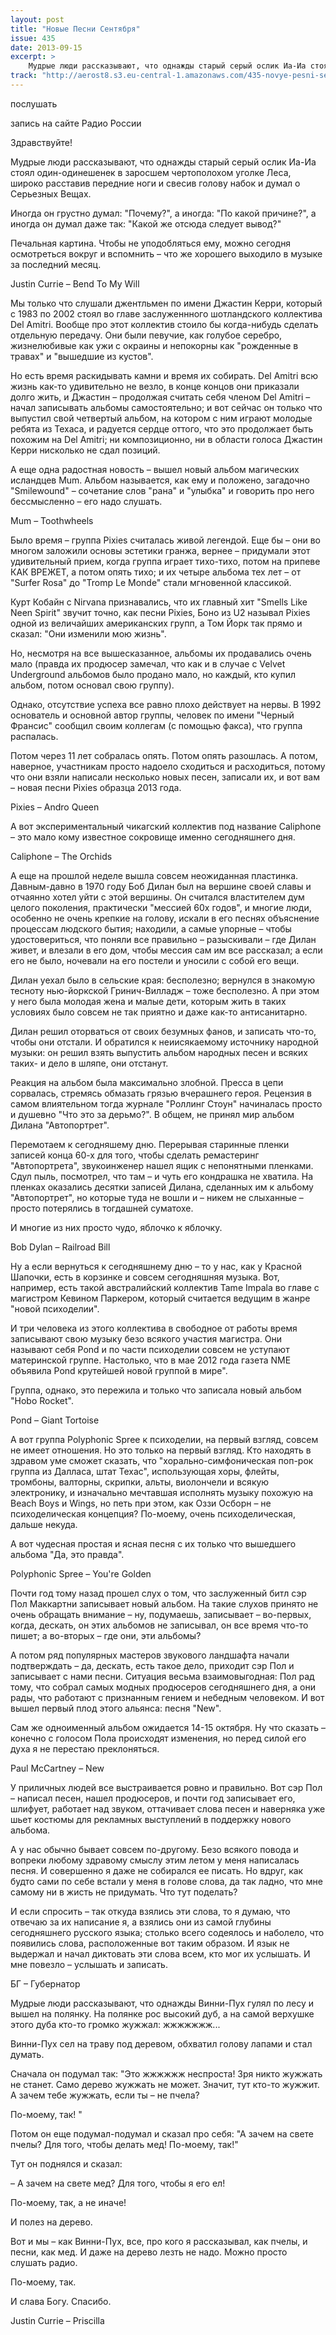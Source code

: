 ```yaml
---
layout: post
title: "Новые Песни Сентября"
issue: 435
date: 2013-09-15
excerpt: >
    Мудрые люди рассказывают, что однажды старый серый ослик Иа-Иа стоял один-одинешенек в заросшем чертополохом уголке Леса, широко расставив передние ноги и свесив голову набок и думал о Серьезных Вещах.
track: "http://aerost8.s3.eu-central-1.amazonaws.com/435-novye-pesni-sentjabrja.mp3"
---
```


послушать

запись на сайте Радио России

Здравствуйте!

Мудрые люди рассказывают, что однажды старый серый ослик Иа-Иа стоял один-одинешенек в заросшем чертополохом уголке Леса, широко расставив передние ноги и свесив голову набок и думал о Серьезных Вещах.

Иногда он грустно думал: "Почему?", а иногда: "По какой причине?", а иногда он думал даже так: "Какой же отсюда следует вывод?"

Печальная картина. Чтобы не уподобляться ему, можно сегодня осмотреться вокруг и вспомнить – что же хорошего выходило в музыке за последний месяц.

Justin Currie – Bend To My Will

Мы только что слушали джентльмен по имени Джастин Керри, который с 1983 по 2002 стоял во главе заслуженнного шотландского коллектива Del Amitri. Вообще про этот коллектив стоило бы когда-нибудь сделать отдельную передачу. Они были певучие, как голубое серебро, жизнелюбивые как ужи с окраины и непокорны как "рожденные в травах" и "вышедшие из кустов".

Но есть время раскидывать камни и время их собирать. Del Amitri всю жизнь как-то удивительно не везло, в конце концов они приказали долго жить, и Джастин – продолжая считать себя членом Del Amitri – начал записывать альбомы самостоятельно; и вот сейчас он только что выпустил свой четвертый альбом, на котором с ним играют молодые ребята из Техаса, и радуется сердце оттого, что это продолжает быть похожим на Del Amitri; ни композиционно, ни в области голоса Джастин Керри нисколько не сдал позиций.

А еще одна радостная новость – вышел новый альбом магических исландцев Mum. Альбом называется, как ему и положено, загадочно "Smilewound" – сочетание слов "рана" и "улыбка" и говорить про него бессмысленно – его надо слушать.

Mum – Toothwheels

Было время – группа Pixies считалась живой легендой. Еще бы – они во многом заложили основы эстетики гранжа, вернее – придумали этот удивительный прием, когда группа играет тихо-тихо, потом на припеве КАК ВРЕЖЕТ, а потом опять тихо; и их четыре альбома тех лет – от "Surfer Rosa" до "Tromp Le Monde" стали мгновенной классикой.

Курт Кобайн с Nirvana признавались, что их главный хит "Smells Like Neen Spirit" звучит точно, как песни Pixies, Боно из U2 называл Pixies одной из величайших американских групп, а Том Йорк так прямо и сказал: "Они изменили мою жизнь".

Но, несмотря на все вышесказанное, альбомы их продавались очень мало (правда их продюсер замечал, что как и в случае с Velvet Underground альбомов было продано мало, но каждый, кто купил альбом, потом основал свою группу).

Однако, отсутствие успеха все равно плохо действует на нервы. В 1992 основатель и основной автор группы, человек по имени "Черный Франсис" сообщил своим коллегам (с помощью факса), что группа распалась.

Потом через 11 лет собралась опять. Потом опять разошлась. А потом, наверное, участникам просто надоело сходиться и расходиться, потому что они взяли написали несколько новых песен, записали их, и вот вам – новая песни Pixies образца 2013 года.

Pixies – Andro Queen

А вот экспериментальный чикагский коллектив под название Caliphone – это мало кому известное сокровище именно сегодняшнего дня.

Caliphone – The Orchids

А еще на прошлой неделе вышла совсем неожиданная пластинка. Давным-давно в 1970 году Боб Дилан был на вершине своей славы и отчаянно хотел уйти с этой вершины. Он считался властителем дум целого поколения, практически "мессией 60х годов", и многие люди, особенно не очень крепкие на голову, искали в его песнях объяснение процессам людского бытия; находили, а самые упорные – чтобы удостовериться, что поняли все правильно – разыскивали – где Дилан живет, и влезали в его дом, чтобы мессия сам им все рассказал; а если его не было, ночевали на его постели и уносили с собой его вещи.

Дилан уехал было в сельские края: бесполезно; вернулся в знакомую тесноту нью-йоркской Гринич-Вилладж – тоже бесполезно. А при этом у него была молодая жена и малые дети, которым жить в таких условиях было совсем не так приятно и даже как-то антисанитарно.

Дилан решил оторваться от своих безумных фанов, и записать что-то, чтобы они отстали. И обратился к неиисякаемому источнику народной музыки: он решил взять выпустить альбом народных песен и всяких таких- и дело в шляпе, они отстанут.

Реакция на альбом была максимально злобной. Пресса в цепи сорвалась, стремясь обмазать грязью вчерашнего героя. Рецензия в самом влиятельном тогда журнале "Роллинг Стоун" начиналась просто и душевно "Что это за дерьмо?". В общем, не принял мир альбом Дилана "Автопортрет".

Перемотаем к сегодняшему дню. Перерывая старинные пленки записей конца 60-х для того, чтобы сделать ремастеринг "Автопортрета", звукоинженер нашел ящик с непонятными пленками. Сдул пыль, посмотрел, что там – и чуть его кондрашка не хватила. На пленках оказались десятки записей Дилана, сделанных им к альбому "Автопортрет", но которые туда не вошли и – никем не слыханные – просто потерялись в тогдашней суматохе.

И многие из них просто чудо, яблочко к яблочку.

Bob Dylan – Railroad Bill

Ну а если вернуться к сегодняшнему дню – то у нас, как у Красной Шапочки, есть в корзинке и совсем сегодняшняя музыка. Вот, например, есть такой австралийский коллектив Tame Impala во главе с магистром Кевином Паркером, который считается ведущим в жанре "новой психоделии".

И три человека из этого коллектива в свободное от работы время записывают свою музыку безо всякого участия магистра. Они называют себя Pond и по части психоделии совсем не уступают материнской группе. Настолько, что в мае 2012 года газета NME объявила Pond крутейшей новой группой в мире".

Группа, однако, это пережила и только что записала новый альбом "Hobo Rocket".

Pond – Giant Tortoise

А вот группа Polyphonic Spree к психоделии, на первый взгляд, совсем не имеет отношения. Но это только на первый взгляд. Кто находять в здравом уме сможет сказать, что "хорально-симфоническая поп-рок группа из Далласа, штат Техас", использующая хоры, флейты, тромбоны, валторны, скрипки, альты, виолончели и всякую электронику, и изначально мечтавшая исполнять музыку похожую на Beach Boys и Wings, но петь при этом, как Оззи Осборн – не психоделическая концепция? По-моему, очень психоделическая, дальше некуда.

А вот чудесная простая и ясная песня с их только что вышедшего альбома "Да, это правда".

Polyphonic Spree – You're Golden

Почти год тому назад прошел слух о том, что заслуженный битл сэр Пол Маккартни записывает новый альбом. На такие слухов принято не очень обращать внимание – ну, подумаешь, записывает – во-первых, когда, дескать, он этих альбомов не записывал, он все время что-то пишет; а во-вторых – где они, эти альбомы?

А потом ряд популярных мастеров звукового ландшафта начали подтверждать – да, дескать, есть такое дело, приходит сэр Пол и записывает с нами песни. Ситуация весьма взаимовыгодная: Пол рад тому, что собрал самых модных продюсеров сегодняшнего дня, а они рады, что работают с признанным гением и небедным человеком. И вот вышел первый плод этого альянса: песня "New".

Сам же одноименный альбом ожидается 14-15 октября. Ну что сказать – конечно с голосом Пола происходят изменения, но перед силой его духа я не перестаю преклоняться.

Paul McCartney – New

У приличных людей все выстраивается ровно и правильно. Вот сэр Пол – написал песен, нашел продюсеров, и почти год записывает его, шлифует, работает над звуком, оттачивает слова песен и наверняка уже шьет костюмы для рекламных выступлений в поддержку нового альбома.

А у нас обычно бывает совсем по-другому. Безо всякого повода и вопреки любому здравому смыслу этим летом у меня написалась песня. И совершенно я даже не собирался ее писать. Но вдруг, как будто сами по себе встали у меня в голове слова, да так ладно, что мне самому ни в жисть не придумать. Что тут поделать?

И если спросить – так откуда взялись эти слова, то я думаю, что отвечаю за их написание я, а взялись они из самой глубины сегодняшнего русского языка; столько всего содеялось и наболело, что появились слова, расположенные вот таким образом. И язык не выдержал и начал диктовать эти слова всем, кто мог их услышать. И мне повезло – услышать и записать.

БГ – Губернатор

Мудрые люди рассказывают, что однажды Винни-Пух гулял по лесу и вышел на полянку. На полянке рос высокий дуб, а на самой верхушке этого дуба кто-то громко жужжал: жжжжжжж...

Винни-Пух сел на траву под деревом, обхватил голову лапами и стал думать.

Сначала он подумал так: "Это жжжжжж неспроста! Зря никто жужжать не станет. Само дерево жужжать не может. Значит, тут кто-то жужжит. А зачем тебе жужжать, если ты – не пчела?

По-моему, так! "

Потом он еще подумал-подумал и сказал про себя: "А зачем на свете пчелы? Для того, чтобы делать мед! По-моему, так!"

Тут он поднялся и сказал:

– А зачем на свете мед? Для того, чтобы я его ел!

По-моему, так, а не иначе!

И полез на дерево.

Вот и мы – как Винни-Пух, все, про кого я рассказывал, как пчелы, и песни, как мед. И даже на дерево лезть не надо. Можно просто слушать радио.

По-моему, так.

И слава Богу. Спасибо.

Justin Currie – Priscilla
